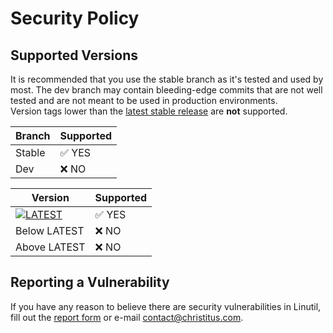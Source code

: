 # Security Policy

## Supported Versions

It is recommended that you use the stable branch as it's tested and used by most. The dev branch may contain bleeding-edge commits that are not well tested and are not meant to be used in production environments.<br>
Version tags lower than the [latest stable release](https://github.com/ChrisTitusTech/linutil/releases/latest) are **not** supported.

| Branch  | Supported              |
| ------- | ---------------------- |
| Stable  | :white_check_mark: YES |
| Dev     | :x:                 NO |

| Version                                            | Supported              |
| -------------------------------------------------- | ---------------------- |
| [![LATEST](https://img.shields.io/github/v/release/ChrisTitusTech/linutil?color=%230567ff&label=Latest&style=for-the-badge)](https://github.com/ChrisTitusTech/linutil/releases/latest) | :white_check_mark: YES |
| Below LATEST                                       | :x:                 NO |
| Above LATEST                                       | :x:                 NO |

## Reporting a Vulnerability

If you have any reason to believe there are security vulnerabilities in Linutil, fill out the [report form](https://github.com/christitustech/linutil/security/advisories/new) or e-mail [contact@christitus.com](mailto:contact@christitus.com).
